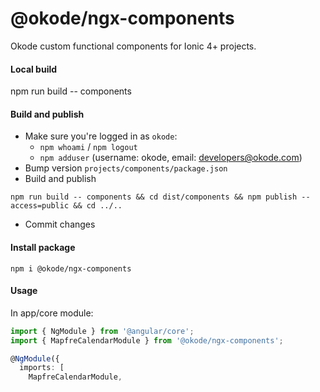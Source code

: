 # @okode/ngx-components

Okode custom functional components for Ionic 4+ projects.

#### Local build

npm run build -- components

#### Build and publish

- Make sure you're logged in as `okode`:
   - `npm whoami` / `npm logout`
   - `npm adduser` (username: okode, email: developers@okode.com)
- Bump version `projects/components/package.json`
- Build and publish
```
npm run build -- components && cd dist/components && npm publish --access=public && cd ../..
```
- Commit changes

#### Install package

```
npm i @okode/ngx-components
```

#### Usage

In app/core module:
```typescript
import { NgModule } from '@angular/core';
import { MapfreCalendarModule } from '@okode/ngx-components';

@NgModule({
  imports: [
    MapfreCalendarModule,
```
